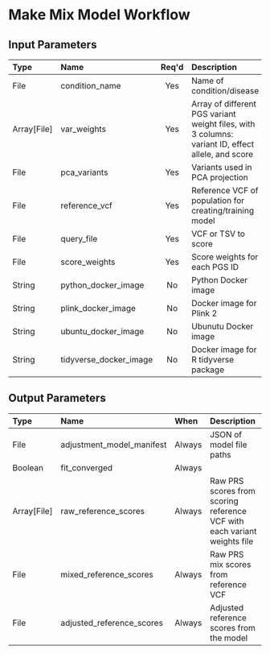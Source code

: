 # Make Mix Model Workflow

## Input Parameters

| Type | Name | Req'd | Description | Default Value |
| :--- | :--- | :---: | :--- | :--- |
| File | condition_name | Yes | Name of condition/disease | |
| Array[File] | var_weights | Yes | Array of different PGS variant weight files, with 3 columns: variant ID, effect allele, and score | |
| File | pca_variants | Yes | Variants used in PCA projection | |
| File | reference_vcf | Yes | Reference VCF of population for creating/training model | |
| File | query_file | Yes | VCF or TSV to score | |
| File | score_weights | Yes | Score weights for each PGS ID | |
| String | python_docker_image | No | Python Docker image | "python:3.9.10" |
| String | plink_docker_image | No | Docker image for Plink 2 | us.gcr.io/broad-dsde-methods/plink2_docker@sha256:4455bf22ada6769ef00ed0509b278130ed98b6172c91de69b5bc2045a60de124 |
| String | ubuntu_docker_image | No | Ubunutu Docker image | "ubuntu:21.10" |
| String | tidyverse_docker_image | No | Docker image for R tidyverse package | rocker/tidyverse@sha256:0adaf2b74b0aa79dada2e829481fa63207d15cd73fc1d8afc37e36b03778f7e1 |

## Output Parameters

| Type | Name | When | Description |
| :--- | :--- | :--- | :--- |
| File | adjustment_model_manifest | Always | JSON of model file paths |
| Boolean | fit_converged | Always | |
| Array[File] | raw_reference_scores | Always | Raw PRS scores from scoring reference VCF with each variant weights file |
| File | mixed_reference_scores | Always | Raw PRS mix scores from reference VCF |
| File | adjusted_reference_scores | Always | Adjusted reference scores from the model |
